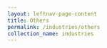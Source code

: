 ```yaml
---
layout: leftnav-page-content
title: Others
permalink: /industries/others
collection_name: industries
---
```


